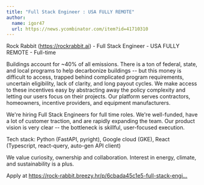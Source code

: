 ```yaml
---
title: "Full Stack Engineer : USA FULLY REMOTE"
author:
  name: igor47
  url: https://news.ycombinator.com/item?id=41710310
---
```

Rock Rabbit (<a href="https:&#x2F;&#x2F;rockrabbit.ai" rel="nofollow">https:&#x2F;&#x2F;rockrabbit.ai</a>) - Full Stack Engineer - USA FULLY REMOTE - Full-time

Buildings account for ~40% of all emissions. There is a ton of federal, state, and local programs to help decarbonize buildings -- but this money is difficult to access, trapped behind complicated program requirements, uncertain eligibility, lack of clarity, and long payout cycles. We make access to these incentives easy by abstracting away the policy complexity and letting our users focus on their projects. Our platform serves contractors, homeowners, incentive providers, and equipment manufacturers.

We&#x27;re hiring Full Stack Engineers for full time roles. We&#x27;re well-funded, have a lot of customer traction, and are rapidly expanding the team. Our product vision is very clear -- the bottleneck is skillful, user-focused execution.

Tech stack: Python (FastAPI, pyright), Google cloud (GKE), React (Typescript, react-query, auto-gen API client)

We value curiosity, ownership and collaboration. Interest in energy, climate, and sustainability is a plus.

Apply at <a href="https:&#x2F;&#x2F;rock-rabbit.breezy.hr&#x2F;p&#x2F;6cbada45c1e5-full-stack-engineer" rel="nofollow">https:&#x2F;&#x2F;rock-rabbit.breezy.hr&#x2F;p&#x2F;6cbada45c1e5-full-stack-engi...</a>
<JobApplication />
